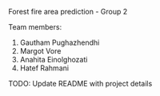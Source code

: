 Forest fire area prediction - Group 2

Team members:

1. Gautham Pughazhendhi
2. Margot Vore
3. Anahita Einolghozati
4. Hatef Rahmani

TODO: Update README with project details
